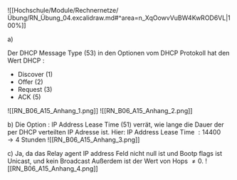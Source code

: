 ![[Hochschule/Module/Rechnernetze/Übung/RN_Übung_04.excalidraw.md#^area=n_XqOowvVuBW4KwROD6VL|100%]]

a)

Der $\text{ DHCP Message Type (53) }$ in den $\text{ Optionen }$ vom $\text{ DHCP }$ Protokoll hat den Wert $\text{ DHCP }$:

- Discover (1)
- Offer (2)
- Request (3)
- ACK (5)

![[RN_B06_A15_Anhang_1.png]]
![[RN_B06_A15_Anhang_2.png]]

b)
Die $\text{ Option }$: $\text{ IP Address Lease Time (51) }$ verrät, wie lange die Dauer der per DHCP verteilten IP Adresse ist.
Hier:
$\text{ IP Address Lease Time }: 14400$
$\to 4\text{ Stunden }$
![[RN_B06_A15_Anhang_3.png]]

c)
Ja, da das $\text{ Relay agent IP address }$ Feld nicht null ist und $\text{ Bootp flags }$ ist Unicast, und kein Broadcast
Außerdem ist der Wert von $\text{ Hops } \neq 0$.
![[RN_B06_A15_Anhang_4.png]]
